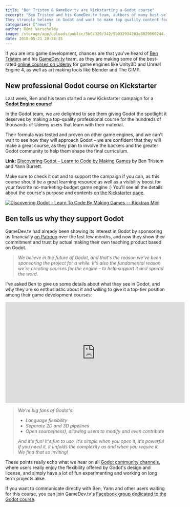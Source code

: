 ```yaml
---
title: "Ben Tristem & GameDev.tv are kickstarting a Godot course"
excerpt: "Ben Tristem and his GameDev.tv team, authors of many best-selling game development courses on the online platform Udemy, are now kickstarting a Godot Engine course!
They strongly believe in Godot and want to make top quality content for all kinds of users. Ben tells us in a video what they like in Godot and why they are so enthusiastic about it."
categories: ["news"]
author: Rémi Verschelde
image: /storage/app/uploads/public/5b0/329/342/5b032934283e8029566244.jpg
date: 2018-05-21 20:38:35
---
```


If you are into game development, chances are that you've heard of [Ben Tristem](https://en.wikipedia.org/wiki/Ben_Tristem) and his [GameDev.tv](https://www.gamedev.tv/) team, as they are making some of the best-rated [online courses on Udemy](https://www.gamedev.tv/) for game engines like Unity3D and Unreal Engine 4, as well as art making tools like Blender and The GIMP.

## New professional Godot course on Kickstarter

Last week, Ben and his team started a new Kickstarter campaign for a [**Godot Engine course**](https://www.kickstarter.com/projects/bentristem/discovering-godot-learn-to-code-by-making-games?ref=7dkj1f)!

In the Godot team, we are delighted to see them giving Godot the spotlight it deserves by making a top-quality professional course for the hundreds of thousands of Udemy users that learn with their material.

Their formula was tested and proven on other game engines, and we can't wait to see how they will approach Godot – we are confident that they will make a great course, as they plan to involve the backers and the greater Godot community to help them shape the final curriculum.

**Link:** [Discovering Godot – Learn to Code by Making Games](https://www.kickstarter.com/projects/bentristem/discovering-godot-learn-to-code-by-making-games?ref=7dkj1f) by Ben Tristem and Yann Burrett.

Make sure to check it out and to support the campaign if you can, as this course should be a great learning resource as well as a visibility boost for your favorite no-marketing-budget game engine :)
You'll see all the details about the course's purpose and contents [on the Kickstarter page](https://www.kickstarter.com/projects/bentristem/discovering-godot-learn-to-code-by-making-games?ref=7dkj1f).

<a href="https://www.kicktraq.com/projects/bentristem/discovering-godot-learn-to-code-by-making-games/" target="_blank"><img src="https://www.kicktraq.com/projects/bentristem/discovering-godot-learn-to-code-by-making-games/minichart.png" alt="Discovering Godot - Learn To Code By Making Games -- Kicktraq Mini" title="Discovering Godot - Learn To Code By Making Games -- Kicktraq Mini"></a>

## Ben tells us why they support Godot

GameDev.tv had already been showing its interest in Godot by sponsoring us financially [on Patreon](https://www.patreon.com/godotengine) over the last few months, and now they show their commitment and trust by actual making their own teaching product based on Godot.

> *We believe in the future of Godot, and that's the reason we've been sponsoring the project for a while. It's also the fundamental reason we're creating courses for the engine – to help support it and spread the word.*

I've asked Ben to give us some details about what they see in Godot, and why they are so enthusiastic about it and willing to give it a top-tier position among their game development courses:

<iframe width="560" height="315" src="https://www.youtube-nocookie.com/embed/g0PFAt-jfLU" frameborder="0" allow="autoplay; encrypted-media" allowfullscreen></iframe>

> *We're big fans of Godot's:*
>
> - *Language flexibility*
> - *Separate 2D and 3D pipelines*
> - *Open source(ness), allowing users to modify and even contribute*
>
> *And it's fun! It's fun to use, it's simple when you open it, it's powerful if you need it, it unfolds the complexity as and when you require it. We find that so inviting!*

These points really echo what we hear on all [Godot community channels](https://godotengine.org/community), where users really enjoy the flexibility offered by Godot's design and license, and simply have a lot of fun experimenting and working on long term projects alike.

If you want to communicate directly with Ben, Yann and other users waiting for this course, you can join GameDev.tv's [Facebook group dedicated to the Godot course](https://www.facebook.com/groups/godotcourse/).

